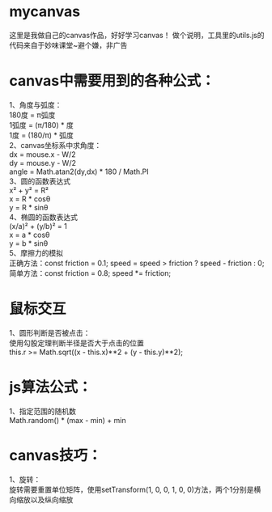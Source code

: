 # mycanvas
这里是我做自己的canvas作品，好好学习canvas！
做个说明，工具里的utils.js的代码来自于妙味课堂~避个嫌，非广告

# canvas中需要用到的各种公式：
1、角度与弧度：<br />
    180度 = π弧度<br />
    1弧度 = (π/180) * 度<br />
    1度 = (180/π) * 弧度<br/>
2、canvas坐标系中求角度：<br />
    dx = mouse.x - W/2<br />
    dy = mouse.y - W/2<br />
    angle = Math.atan2(dy,dx) * 180 / Math.PI<br />
3、圆的函数表达式<br />
    x² + y² = R²<br />
    x = R * cosθ<br />
    y = R * sinθ<br />
4、椭圆的函数表达式<br />
    (x/a)² + (y/b)² = 1<br />
    x = a * cosθ<br />
    y = b * sinθ<br />
5、摩擦力的模拟<br />
    正确方法：const friction = 0.1; speed = speed > friction ? speed - friction : 0;<br />
    简单方法：const friction = 0.8; speed *= friction;<br />

# 鼠标交互
1、圆形判断是否被点击：<br />
    使用勾股定理判断半径是否大于点击的位置<br />
    this.r >= Math.sqrt((x - this.x)**2 + (y - this.y)**2);<br />

# js算法公式：
1、指定范围的随机数<br />
    Math.random() * (max - min) + min

# canvas技巧：
1、旋转：<br />
    旋转需要重置单位矩阵，使用setTransform(1, 0, 0, 1, 0, 0)方法，两个1分别是横向缩放以及纵向缩放<br />